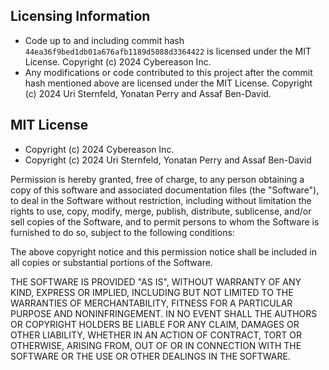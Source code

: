 ## Licensing Information
- Code up to and including commit hash `44ea36f9bed1db01a676afb1189d5088d3364422` is licensed
under the MIT License. Copyright (c) 2024 Cybereason Inc.
- Any modifications or code contributed to this project after the commit hash mentioned above 
are licensed under the MIT License. Copyright (c) 2024 Uri Sternfeld, Yonatan Perry and Assaf Ben-David.

## MIT License
- Copyright (c) 2024 Cybereason Inc.
- Copyright (c) 2024 Uri Sternfeld, Yonatan Perry and Assaf Ben-David

Permission is hereby granted, free of charge, to any person obtaining a copy
of this software and associated documentation files (the "Software"), to deal
in the Software without restriction, including without limitation the rights
to use, copy, modify, merge, publish, distribute, sublicense, and/or sell
copies of the Software, and to permit persons to whom the Software is
furnished to do so, subject to the following conditions:

The above copyright notice and this permission notice shall be included in all
copies or substantial portions of the Software.

THE SOFTWARE IS PROVIDED "AS IS", WITHOUT WARRANTY OF ANY KIND, EXPRESS OR
IMPLIED, INCLUDING BUT NOT LIMITED TO THE WARRANTIES OF MERCHANTABILITY,
FITNESS FOR A PARTICULAR PURPOSE AND NONINFRINGEMENT. IN NO EVENT SHALL THE
AUTHORS OR COPYRIGHT HOLDERS BE LIABLE FOR ANY CLAIM, DAMAGES OR OTHER
LIABILITY, WHETHER IN AN ACTION OF CONTRACT, TORT OR OTHERWISE, ARISING FROM,
OUT OF OR IN CONNECTION WITH THE SOFTWARE OR THE USE OR OTHER DEALINGS IN THE
SOFTWARE.
